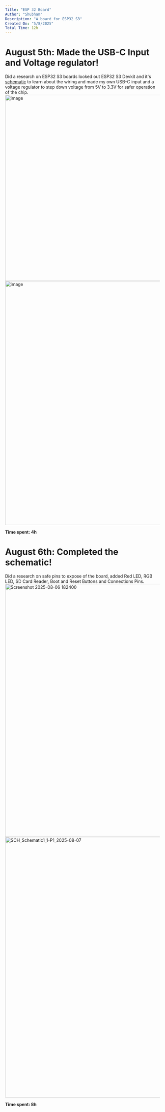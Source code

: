 ```yaml
---
Title: "ESP 32 Board"
Author: "Shubham"
Description: "A board for ESP32 S3"
Created On: "5/8/2025"
Total Time: 12h
---
```


# August 5th: Made the USB-C Input and Voltage regulator!

Did a research on ESP32 S3 boards looked out ESP32 S3 Devkit and it's [schematic](https://dl.espressif.com/dl/SCH_ESP32-S3-DEVKITC-1_V1_20210312C.pdf) to learn about the wiring and made my own USB-C input and a voltage regulator to step down voltage from 5V to 3.3V for safer operation of the chip.
<img width="1533" height="604" alt="image" src="https://github.com/user-attachments/assets/780b7905-380f-4a41-ab62-3d912b28da1c" />
<img width="1043" height="792" alt="image" src="https://github.com/user-attachments/assets/e9a283f0-8f87-4bdf-a776-4609ab1abd8d" />

**Time spent: 4h**

# August 6th: Completed the schematic!

Did a research on safe pins to expose of the board, added Red LED, RGB LED, SD Card Reader, Boot and Reset Buttons and Connections Pins.
<img width="1149" height="821" alt="Screenshot 2025-08-06 182400" src="https://github.com/user-attachments/assets/ff7d9e7f-6e43-441f-ae6e-d767ec6c52aa" />
<img width="1190" height="845" alt="SCH_Schematic1_1-P1_2025-08-07" src="https://github.com/user-attachments/assets/69a48776-d44f-4575-94c9-e10e7659a804" />

**Time spent: 8h**
